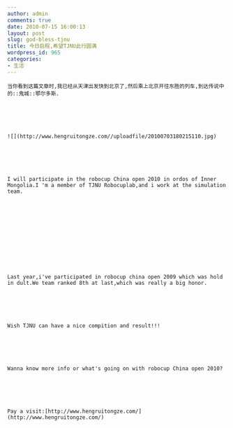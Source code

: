 ```yaml
---
author: admin
comments: true
date: 2010-07-15 16:00:13
layout: post
slug: god-bless-tjnu
title: 今日启程,希望TJNU此行圆满
wordpress_id: 965
categories:
- 生活
---
```



	当你看到这篇文章时,我已经从天津出发快到北京了,然后乘上北京开往东胜的列车,到达传说中的::鬼城::鄂尔多斯.






	![](http://www.hengruitongze.com//uploadfile/20100703180215110.jpg)






	I will participate in the robocup China open 2010 in ordos of Inner Mongolia.I 'm a member of TJNU Robocuplab,and i work at the simulation team.






	 






	Last year,i've participated in robocup china open 2009 which was hold in dult.We team ranked 8th at last,which was really a big honor.






	Wish TJNU can have a nice compition and result!!!






	Wanna know more info or what's going on with robocup China open 2010?






	Pay a visit:[http://www.hengruitongze.com/](http://www.hengruitongze.com/)




